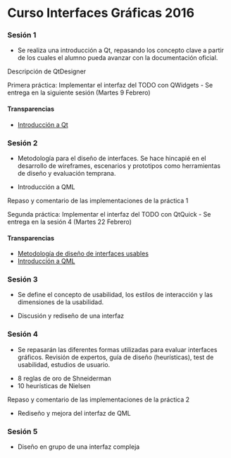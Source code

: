 # Curso Interfaces Gráficas 2016 #

### Sesión 1 ###

* Se realiza una introducción a Qt, repasando los concepto clave a
partir de los cuales el alumno pueda avanzar con la documentación
oficial.

Descripción de QtDesigner

Primera práctica: Implementar el interfaz del TODO con QWidgets
	- Se entrega en la siguiente sesión (Martes 9 Febrero)

#### Transparencias ####

* [Introducción a Qt](s01_introduccion_Qt/s01_introduccion_qt.html)

### Sesión 2 ###

* Metodología para el diseño de interfaces. Se hace hincapié en el
desarrollo de wireframes, escenarios y prototipos como herramientas de
diseño y evaluación temprana.

* Introducción a QML

Repaso y comentario de las implementaciones de la práctica 1

Segunda práctica: Implementar el interfaz del TODO con QtQuick
	- Se entrega en la sesión 4 (Martes 22 Febrero)

#### Transparencias ####

* [Metodología de diseño de interfaces usables](s02_diseno/s02_diseno.html)
* [Introducción a QML](s02_diseno/s02_qml.html)

### Sesión 3 ###

* Se define el concepto de usabilidad, los estilos de interacción y
las dimensiones de la usabilidad.

* Discusión y rediseño de una interfaz


### Sesión 4 ###

* Se repasarán las diferentes formas utilizadas para evaluar
interfaces gráficos. Revisión de expertos, guía de diseño
(heurísticas), test de usabilidad, estudios de usuario.

- 8 reglas de oro de Shneiderman
- 10 heurísticas de Nielsen

Repaso y comentario de las implementaciones de la práctica 2

 - Rediseño y mejora del interfaz de QML

### Sesión 5 ###

* Diseño en grupo de una interfaz compleja
